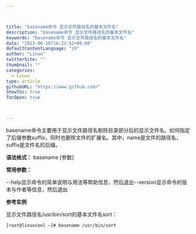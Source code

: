 ```yaml
---



title: "basename命令 显示文件路径名的基本文件名"
description: "basename命令 显示文件路径名的基本文件名"
keywords: "basename命令 显示文件路径名的基本文件名"
date: "2023-06-18T16:22:52+08:00"
defaultContentLanguage: "zh"
author: "Linux"
twitterSite: ""
thumbnail: ""
categories:
  - Linux
type: article
githubURL: "https://www.github.com/"
ShowToc: true
TocOpen: true



---
```


basename命令主要用于显示文件路径名剔除目录部分后的显示文件名。如何指定了后缀参数suffix，同时也删除文件的扩展名。其中，name是文件的路径名，suffix是文件名的后缀。

**语法格式：** basename [参数]

**常用参数：**

--help显示命令的简单说明与用法等帮助信息，然后退出--version显示命令的版本与作者等信息，然后退出

**参考实例**

显示文件路径名/usr/bin/sort的基本文件名sort：

```
[root@linuxcool ~]# basename /usr/bin/sort
```